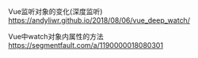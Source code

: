 Vue监听对象的变化(深度监听)
https://andyliwr.github.io/2018/08/06/vue_deep_watch/

Vue中watch对象内属性的方法
https://segmentfault.com/a/1190000018080301
